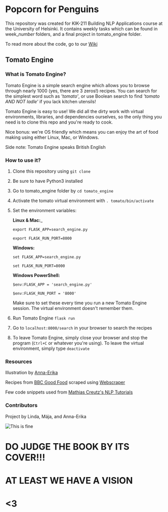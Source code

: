 # Popcorn for Penguins

This repository was created for KIK-211 Building NLP Applications course at the University of Helsinki. It contains weekly tasks which can be found in week_*number* folders, and a final project in tomato_engine folder.

To read more about the code, go to our [Wiki](https://github.com/lindajok/popcorn-for-penguins/wiki)

## Tomato Engine 

### What is Tomato Engine?

Tomato Engine is a simple search engine which allows you to browse through nearly 1000 (yes, there are 3 zeros!) recipes. You can search for the simplest word such as *'tomato'*, or use Boolean search to find *'tomato AND NOT ladle'* if you lack kitchen utensils!

Tomato Engine is easy to use! We did all the dirty work with virtual environments, libraries, and dependencies ourselves, so the only thing you need is to clone this repo and you're ready to cook. 

Nice bonus: we're OS friendly which means you can enjoy the art of food making using either Linux, Mac, or Windows.

Side note: Tomato Engine speaks British English

### How to use it?

1. Clone this repository using `git clone`
2. Be sure to have Python3 installed
3. Go to tomato_engine folder by `cd tomato_engine`
4. Activate the tomato virtual environment with `. tomato/bin/activate`
5. Set the environment variables:

   __Linux & Mac:___

   `export FLASK_APP=search_engine.py`
   
   `export FLASK_RUN_PORT=8000`
   
   __Windows:__
   
   `set FLASK_APP=search_engine.py`
   
   `set FLASK_RUN_PORT=8000`
   
   __Windows PowerShell:__
   
   `$env:FLASK_APP = 'search_engine.py'`
   
   `$env:FLASK_RUN_PORT = '8000'`
   
   Make sure to set these every time you run a new Tomato Engine session. The virtual environment doesn't remember them.
6. Run Tomato Engine `flask run`
7. Go to `localhost:8000/search` in your browser to search the recipes
8. To leave Tomato Engine, simply close your browser and stop the program (`Ctrl+C` or whatever you're using). To leave the virtual environment, simply type `deactivate`

### Resources

Illustration by [Anna-Erika](https://github.com/annaerika)

Recipes from [BBC Good Food](https://www.bbcgoodfood.com/) scraped using [Webscraper](https://webscraper.io/)

Few code snippets used from [Mathias Creutz's NLP Tutorials](https://github.com/mathiascreutz/nlp-tutorials)

### Contributors

Project by Linda, Mája, and Anna-Erika

![This is fine](https://media2.giphy.com/media/QMHoU66sBXqqLqYvGO/giphy.gif)

# DO JUDGE THE BOOK BY ITS COVER!!!
# AT LEAST WE HAVE A VISION
# <3
